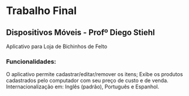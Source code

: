 # Trabalho Final
## Dispositivos Móveis - Profº Diego Stiehl

Aplicativo para Loja de Bichinhos de Felto

### Funcionalidades:
O aplicativo permite cadastrar/editar/remover os itens;
Exibe os produtos cadastrados pelo computador com seu preço de custo e de venda. 
Internacionalização em: Inglês (padrão), Português e Espanhol.
